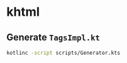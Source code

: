 # khtml

## Generate `TagsImpl.kt`

```sh
kotlinc -script scripts/Generator.kts
```

[type-safe-builders]: https://goo.gl/pHAOki
[html-elements]: https://goo.gl/GEBXsc
